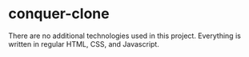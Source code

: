 # conquer-clone
There are no additional technologies used in this project. Everything is written in regular HTML, CSS, and Javascript.
